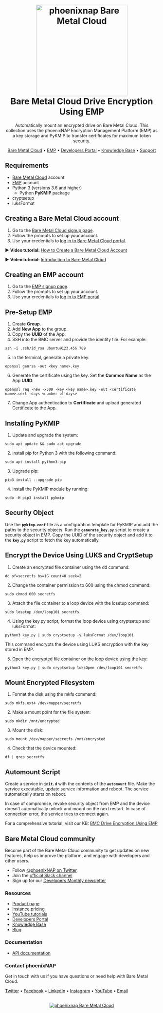 <h1 align="center">
  <br>
  <a href="https://phoenixnap.com/bare-metal-cloud"><img src="https://user-images.githubusercontent.com/78744488/109779287-16da8600-7c06-11eb-81a1-97bf44983d33.png" alt="phoenixnap Bare Metal Cloud" width="300"></a>
  <br>
  Bare Metal Cloud Drive Encryption Using EMP
  <br>
</h1>

<p align="center">
Automatically mount an encrypted drive on Bare Metal Cloud. This collection uses the phoenixNAP Encryption Management Platform (EMP) as a key storage and PyKMIP to transfer certificates for maximum token security.

<p align="center">
  <a href="https://phoenixnap.com/bare-metal-cloud">Bare Metal Cloud</a> •
  <a href="https://phoenixnap.com/kb/provision-secure-tokens-secrets-emp">EMP</a> •
  <a href="https://developers.phoenixnap.com/">Developers Portal</a> •
  <a href="http://phoenixnap.com/kb">Knowledge Base</a> •
  <a href="https://developers.phoenixnap.com/support">Support</a>
</p>

## Requirements

- [Bare Metal Cloud](https://bmc.phoenixnap.com) account
- [EMP](https://emp.phoenixnap.com) account
- Python 3 (versions 3.6 and higher)
  - Python **PyKMIP** package
- cryptsetup
- luksFormat

## Creating a Bare Metal Cloud account

1. Go to the [Bare Metal Cloud signup page](https://support.phoenixnap.com/wap-jpost3/bmcSignup).
2. Follow the prompts to set up your account.
3. Use your credentials to [log in to Bare Metal Cloud portal](https://bmc.phoenixnap.com).

:arrow_forward: **Video tutorial:** [How to Create a Bare Metal Cloud Account](https://www.youtube.com/watch?v=RLRQOisEB-k)
<br>

:arrow_forward: **Video tutorial:** [Introduction to Bare Metal Cloud](https://www.youtube.com/watch?v=8TLsqgLDMN4)

## Creating an EMP account

1. Go to the [EMP signup page](https://emp.phoenixnap.com/#/?signup).
2. Follow the prompts to set up your account.
3. Use your credentials to [log in to EMP portal](https://emp.phoenixnap.com/#/).

## Pre-Setup EMP

1. Create **Group**.
2. Add **New App** to the group. 
3. Copy the **UUID** of the App.
4. SSH into the BMC server and provide the identity file. For example:
```
ssh -i .ssh/id_rsa ubuntu@123.456.789
```
5. In the terminal, generate a private key:
``` 
openssl genrsa -out <key name>.key
```
6. Generate the certificate using the key. Set the **Common Name** as the App **UUID**:
```
openssl req -new -x509 -key <key name>.key -out <certificate name>.cert -days <number of days>
```
7. Change App authentication to **Certificate** and upload generated Certificate to the App.

## Installing PyKMIP

1. Update and upgrade the system:
```
sudo apt update && sudo apt upgrade
```
2. Install pip for Python 3 with the following command:
```
sudo apt install python3-pip
```
3. Upgrade pip:
```
pip3 install --upgrade pip
```
4. Install the PyKMIP module by running:
```
sudo -H pip3 install pykmip
```

## Security Object

Use the **`pykimp.conf`** file as a configuration template for PyKMIP and add the paths to the security objects. Run the **`generate_key.py`** script to create a security object in EMP. Copy the UUID of the security object and add it to the **`key.py`** script to fetch the key automatically.

## Encrypt the Device Using LUKS and CryptSetup

1. Create an encrypted file container using the dd command:
```
dd of=secretfs bs=1G count=0 seek=2
```
2. Change the container permission to 600 using the chmod command:
```
sudo chmod 600 secretfs
```
3. Attach the file container to a loop device with the losetup command:
```
sudo losetup /dev/loop101 secretfs
```
4. Using the key.py script, format the loop device using cryptsetup and luksFormat:
```
python3 key.py | sudo cryptsetup -y luksFormat /dev/loop101
```
This command encrypts the device using LUKS encryption with the key stored in EMP.

5. Open the encrypted file container on the loop device using the key:
```
python3 key.py | sudo cryptsetup luksOpen /dev/loop101 secretfs
```

## Mount Encrypted Filesystem

1. Format the disk using the mkfs command:
```
sudo mkfs.ext4 /dev/mapper/secretfs
```
2. Make a mount point for the file system:
```
sudo mkdir /mnt/encrypted
```
3. Mount the disk:
```
sudo mount /dev/mapper/secretfs /mnt/encrypted
```
4. Check that the device mounted:
```
df | grep secretfs
```

## Automount Script

Create a service in **`init.d`** with the contents of the **`automount`** file. Make the service executable, update service information and reboot. The service automatically starts on reboot. 

In case of compromise, revoke security object from EMP and the device doesn't automatically unlock and mount on the next restart. In case of connection error, the service tries to connect again.

For a comprehensive tutorial, visit our KB: [BMC Drive Encryption Using EMP](https://phoenixnap.com/kb/how-to-set-up-bmc-drive-encryption-using-emp)

## Bare Metal Cloud community

Become part of the Bare Metal Cloud community to get updates on new features, help us improve the platform, and engage with developers and other users.

- Follow [@phoenixNAP on Twitter](https://twitter.com/phoenixnap)
- Join the [official Slack channel](https://phoenixnap.slack.com)
- Sign up for our [Developers Monthly newsletter](https://phoenixnap.com/developers-monthly-newsletter)

### Resources

- [Product page](https://phoenixnap.com/bare-metal-cloud)
- [Instance pricing](https://phoenixnap.com/bare-metal-cloud/instances)
- [YouTube tutorials](https://www.youtube.com/watch?v=8TLsqgLDMN4&list=PLWcrQnFWd54WwkHM0oPpR1BrAhxlsy1Rc&ab_channel=PhoenixNAPGlobalITServices)
- [Developers Portal](https://developers.phoenixnap.com)
- [Knowledge Base](https://phoenixnap.com/kb)
- [Blog](https:/phoenixnap.com/blog)

### Documentation

- [API documentation](https://developers.phoenixnap.com/docs/bmc/1/overview)

### Contact phoenixNAP

Get in touch with us if you have questions or need help with Bare Metal Cloud.

<p align="left">
  <a href="https://twitter.com/phoenixNAP">Twitter</a> •
  <a href="https://www.facebook.com/phoenixnap">Facebook</a> •
  <a href="https://www.linkedin.com/company/phoenix-nap">LinkedIn</a> •
  <a href="https://www.instagram.com/phoenixnap">Instagram</a> •
  <a href="https://www.youtube.com/user/PhoenixNAPdatacenter">YouTube</a> •
  <a href="https://developers.phoenixnap.com/support">Email</a> 
</p>

<p align="center">
  <br>
  <a href="https://phoenixnap.com/bare-metal-cloud"><img src="https://user-images.githubusercontent.com/81640346/115243282-0c773b80-a123-11eb-9de7-59e3934a5712.jpg" alt="phoenixnap Bare Metal Cloud"></a>
</p>
